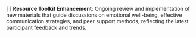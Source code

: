 [ ] **Resource Toolkit Enhancement**: Ongoing review and implementation of new materials that guide discussions on emotional well-being, effective communication strategies, and peer support methods, reflecting the latest participant feedback and trends.